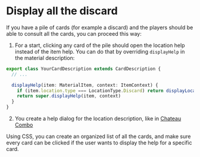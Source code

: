 # Display all the discard

If you have a pile of cards (for example a discard) and the players should be able to consult all the cards, you can proceed this way:

1. For a start, clicking any card of the pile should open the location help instead of the item help.
You can do that by overriding `displayHelp` in the material description:

```typescript jsx
export class YourCardDescription extends CardDescription {
  // ...

  displayHelp(item: MaterialItem, context: ItemContext) {
    if (item.location.type === LocationType.Discard) return displayLocationHelp(item.location)
    return super.displayHelp(item, context)
  }
}
```

2. You create a help dialog for the location description, like in [Chateau Combo](https://github.com/gamepark/chateau-combo/blob/main/app/src/locators/component/DiscardHelp.tsx)

Using CSS, you can create an organized list of all the cards, and make sure every card can be clicked if the user wants to display the help for a specific card.
